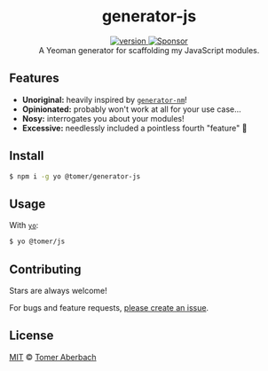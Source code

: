 <h1 align="center">
  generator-js
</h1>

<div align="center">
  <a href="https://npmjs.org/package/@tomer/generator-js">
    <img src="https://badgen.net/npm/v/@tomer/generator-js" alt="version" />
  </a>
  <a href="https://github.com/sponsors/TomerAberbach">
    <img src="https://img.shields.io/static/v1?label=Sponsor&message=%E2%9D%A4&logo=GitHub&color=%23fe8e86" alt="Sponsor" />
  </a>
</div>

<div align="center">
  A Yeoman generator for scaffolding my JavaScript modules.
</div>

## Features

- **Unoriginal:** heavily inspired by
  [`generator-nm`](https://github.com/sindresorhus/generator-nm)!
- **Opinionated:** probably won't work at all for your use case...
- **Nosy:** interrogates you about your modules!
- **Excessive:** needlessly included a pointless fourth "feature" :shrug:

## Install

```sh
$ npm i -g yo @tomer/generator-js
```

## Usage

With [`yo`](https://github.com/yeoman/yo):

```sh
$ yo @tomer/js
```

## Contributing

Stars are always welcome!

For bugs and feature requests,
[please create an issue](https://github.com/TomerAberbach/generator-js/issues/new).

## License

[MIT](https://github.com/TomerAberbach/generator-js/blob/main/license) ©
[Tomer Aberbach](https://github.com/TomerAberbach)
